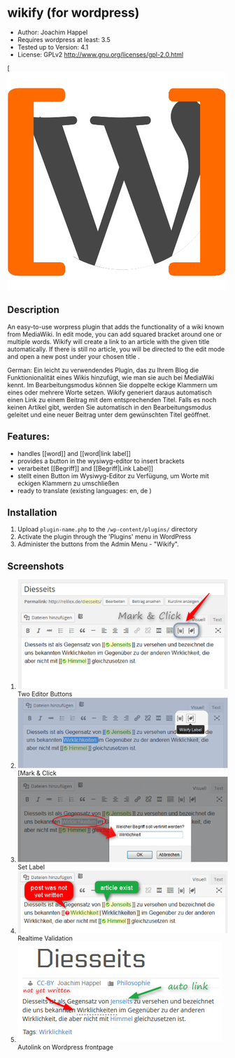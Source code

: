 wikify (for wordpress)
======

 - Author: Joachim Happel 
 - Requires wordpress  at least: 3.5
 - Tested up to Version: 4.1
 - License: GPLv2  http://www.gnu.org/licenses/gpl-2.0.html

[![logo](https://raw.githubusercontent.com/johappel/wikify/master/assets/wikify.png)

Description
---------------------
An easy-to-use worpress plugin that adds the functionality of a wiki known from MediaWiki. In edit mode, you can add squared bracket around one or multiple words.
Wikify will create a link to an article with the given title automatically. If there is still no article, you will be directed to the edit mode and open a new post under your chosen title .

German: Ein leicht zu verwendendes Plugin, das zu Ihrem Blog die Funktionionalität eines Wikis hinzufügt, wie man sie auch bei MediaWiki kennt.  Im Bearbeitungsmodus können Sie doppelte eckige Klammern um eines oder mehrere Worte setzen.
Wikify generiert daraus automatisch einen Link zu einem Beitrag mit dem entsprechenden Titel. Falls es noch keinen Artikel gibt, werden Sie automatisch in den Bearbeitungsmodus geleitet und eine neuer Beitrag unter dem gewünschten Titel geöffnet.

Features:
---------------------
* handles [[word]] and [[word|link label]] 
* provides a button in the wysiwyg-editor to insert brackets
* verarbeitet [[Begriff]] and [[Begriff|Link Label]] 
* stellt einen Button im Wysiwyg-Editor zu Verfügung, um Worte mit eckigen Klammern zu umschließen
* ready to translate (existing languages: en, de )

Installation
---------------------

1. Upload `plugin-name.php` to the `/wp-content/plugins/` directory
2. Activate the plugin through the 'Plugins' menu in WordPress
3. Administer the buttons from the Admin Menu - "Wikify".


Screenshots
---------------------

1. [![Two Editor Buttons](https://raw.githubusercontent.com/johappel/wikify/master/screenshot_1.png)](http://tantaman.com/Strut) Two Editor Buttons
2. [![Mark & Click](https://raw.githubusercontent.com/johappel/wikify/master/screenshot_2.png)](http://tantaman.com/Strut) [Mark & Click
3. [![Optional: Set Label](https://raw.githubusercontent.com/johappel/wikify/master/screenshot_3.png)](http://tantaman.com/Strut) Set Label
4. [![Realtime Validation](https://raw.githubusercontent.com/johappel/wikify/master/screenshot_4.png)](http://tantaman.com/Strut) Realtime Validation
5. [![Autolink on Frontend](https://raw.githubusercontent.com/johappel/wikify/master/screenshot_5.png)](http://tantaman.com/Strut) Autolink on Wordpress frontpage

